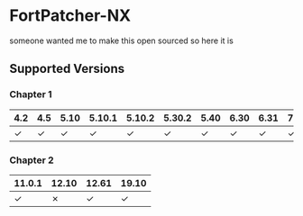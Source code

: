 # FortPatcher-NX
someone wanted me to make this open sourced so here it is

## Supported Versions

### Chapter 1

| 4.2 | 4.5 | 5.10 | 5.10.1 | 5.10.2 | 5.30.2 | 5.40 | 6.30 | 6.31 | 7.10 | 7.20.1 | 8.30.1 | 8.50 | 8.51 | 9.10 | 9.30.1 | 10.10 | 10.30 |
|-----|-----|------|--------|--------|--------|------|------|------|------|--------|--------|------|------|------|--------|-------|-------|
|  ✓  |  ✓  |  ✓   |   ✓    |   ✓    |   ✓    |  ✓   |  ✓   |  ✓   |  ✓   |   ✓    |   ✓    |  ✓   |  ✓   |  ✓   |   ✓    |   ✓   |   ✓   |

### Chapter 2

| 11.0.1 | 12.10 | 12.61 | 19.10 |
|--------|-------|-------|-------|
|   ✓    |   ✗   |   ✓   |   ✓   |